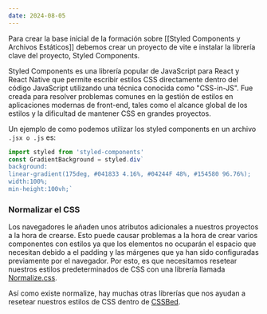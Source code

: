 ```yaml
---
date: 2024-08-05
---
```


Para crear la base inicial de la formación sobre [[Styled Components y Archivos Estáticos]] debemos crear un proyecto de vite e instalar la librería clave del proyecto, Styled Components.

Styled Components es una librería popular de JavaScript para React y React Native que permite escribir estilos CSS directamente dentro del código JavaScript utilizando una técnica conocida como "CSS-in-JS". Fue creada para resolver problemas comunes en la gestión de estilos en aplicaciones modernas de front-end, tales como el alcance global de los estilos y la dificultad de mantener CSS en grandes proyectos.

Un ejemplo de como podemos utilizar los styled components en un archivo `.jsx o .js` es:

```javascript
import styled from 'styled-components'
const GradientBackground = styled.div`
background:
linear-gradient(175deg, #041833 4.16%, #04244F 48%, #154580 96.76%);
width:100%;
min-height:100vh;`
```

### Normalizar el CSS

Los navegadores le añaden unos atributos adicionales a nuestros proyectos a la hora de crearse. Esto puede causar problemas a la hora de crear varios componentes con estilos ya que los elementos no ocuparán el espacio que necesitan debido a el padding y las márgenes que ya han sido configuradas previamente por el navegador. Por esto, es que necesitamos resetear nuestros estilos predeterminados de CSS con una librería llamada [Normalize.css](https://necolas.github.io/normalize.css/).

Así como existe normalize, hay muchas otras librerías que nos ayudan a resetear nuestros estilos de CSS dentro de [CSSBed](https://www.cssbed.com/).